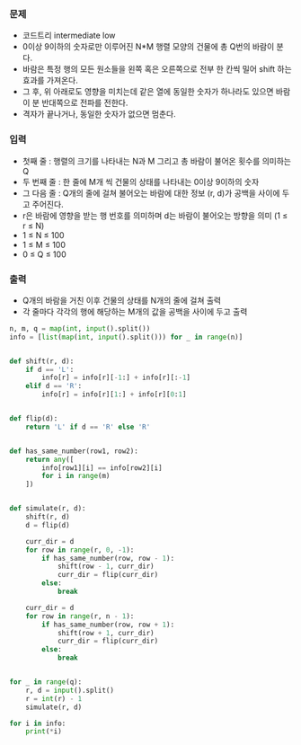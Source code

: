 ### 문제
* 코드트리 intermediate low
* 0이상 9이하의 숫자로만 이루어진 N*M 행렬 모양의 건물에 총 Q번의 바람이 분다.
* 바람은 특정 행의 모든 원소들을 왼쪽 혹은 오른쪽으로 전부 한 칸씩 밀어 shift 하는 효과를 가져온다.
* 그 후, 위 아래로도 영향을 미치는데 같은 열에 동일한 숫자가 하나라도 있으면 바람이 분 반대쪽으로 전파를 전한다.
* 격자가 끝나거나, 동일한 숫자가 없으면 멈춘다.

### 입력
* 첫째 줄 : 행렬의 크기를 나타내는 N과 M 그리고 총 바람이 불어온 횟수를 의미하는 Q
* 두 번째 줄 : 한 줄에 M개 씩 건물의 상태를 나타내는 0이상 9이하의 숫자
* 그 다음 줄 : Q개의 줄에 걸쳐 불어오는 바람에 대한 정보 (r, d)가 공백을 사이에 두고 주어진다.
* r은 바람에 영향을 받는 행 번호를 의미하며 d는 바람이 불어오는 방향을 의미 (1 ≤ r ≤ N)
* 1 ≤ N ≤ 100
* 1 ≤ M ≤ 100
* 0 ≤ Q ≤ 100

### 출력
* Q개의 바람을 거친 이후 건물의 상태를 N개의 줄에 걸쳐 출력
* 각 줄마다 각각의 행에 해당하는 M개의 값을 공백을 사이에 두고 출력

```python
n, m, q = map(int, input().split())
info = [list(map(int, input().split())) for _ in range(n)]


def shift(r, d):
    if d == 'L':
        info[r] = info[r][-1:] + info[r][:-1]
    elif d == 'R':
        info[r] = info[r][1:] + info[r][0:1]


def flip(d):
    return 'L' if d == 'R' else 'R'


def has_same_number(row1, row2):
    return any([
        info[row1][i] == info[row2][i]
        for i in range(m)
    ])


def simulate(r, d):
    shift(r, d)
    d = flip(d)

    curr_dir = d
    for row in range(r, 0, -1):
        if has_same_number(row, row - 1):
            shift(row - 1, curr_dir)
            curr_dir = flip(curr_dir)
        else:
            break

    curr_dir = d
    for row in range(r, n - 1):
        if has_same_number(row, row + 1):
            shift(row + 1, curr_dir)
            curr_dir = flip(curr_dir)
        else:
            break


for _ in range(q):
    r, d = input().split()
    r = int(r) - 1
    simulate(r, d)

for i in info:
    print(*i)

```
